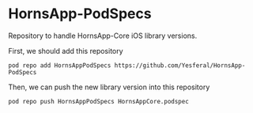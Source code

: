 # HornsApp-PodSpecs
Repository to handle HornsApp-Core iOS library versions. 

First, we should add this repository
```
pod repo add HornsAppPodSpecs https://github.com/Yesferal/HornsApp-PodSpecs
```
Then, we can push the new library version into this repository
```
pod repo push HornsAppPodSpecs HornsAppCore.podspec
```
